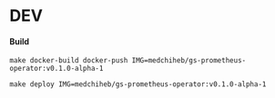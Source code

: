 # DEV

#### Build

```
make docker-build docker-push IMG=medchiheb/gs-prometheus-operator:v0.1.0-alpha-1

make deploy IMG=medchiheb/gs-prometheus-operator:v0.1.0-alpha-1
```